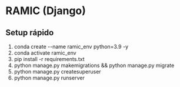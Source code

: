 
# RAMIC (Django)

## Setup rápido 
1. conda create --name ramic_env python=3.9 -y
2. conda activate ramic_env
3. pip install -r requirements.txt
4. python manage.py makemigrations && python manage.py migrate
5. python manage.py createsuperuser
6. python manage.py runserver


